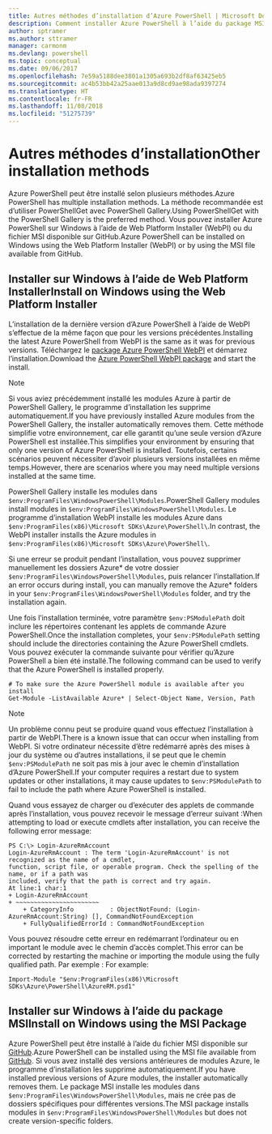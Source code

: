 ```yaml
---
title: Autres méthodes d’installation d’Azure PowerShell | Microsoft Docs
description: Comment installer Azure PowerShell à l’aide du package MSI ou de Web Platform Installer.
author: sptramer
ms.author: sttramer
manager: carmonm
ms.devlang: powershell
ms.topic: conceptual
ms.date: 09/06/2017
ms.openlocfilehash: 7e59a5188dee3801a1305a693b2df8af63425eb5
ms.sourcegitcommit: ac4b53bb42a25aae013a9d8cd9ae98ada9397274
ms.translationtype: HT
ms.contentlocale: fr-FR
ms.lasthandoff: 11/08/2018
ms.locfileid: "51275739"
---
```

# <a name="other-installation-methods"></a><span data-ttu-id="faa54-103">Autres méthodes d’installation</span><span class="sxs-lookup"><span data-stu-id="faa54-103">Other installation methods</span></span>

<span data-ttu-id="faa54-104">Azure PowerShell peut être installé selon plusieurs méthodes.</span><span class="sxs-lookup"><span data-stu-id="faa54-104">Azure PowerShell has multiple installation methods.</span></span> <span data-ttu-id="faa54-105">La méthode recommandée est d’utiliser PowerShellGet avec PowerShell Gallery.</span><span class="sxs-lookup"><span data-stu-id="faa54-105">Using PowerShellGet with the PowerShell Gallery is the preferred method.</span></span> <span data-ttu-id="faa54-106">Vous pouvez installer Azure PowerShell sur Windows à l’aide de Web Platform Installer (WebPI) ou du fichier MSI disponible sur GitHub.</span><span class="sxs-lookup"><span data-stu-id="faa54-106">Azure PowerShell can be installed on Windows using the Web Platform Installer (WebPI) or by using the MSI file available from GitHub.</span></span>
 
## <a name="install-on-windows-using-the-web-platform-installer"></a><span data-ttu-id="faa54-107">Installer sur Windows à l’aide de Web Platform Installer</span><span class="sxs-lookup"><span data-stu-id="faa54-107">Install on Windows using the Web Platform Installer</span></span>

<span data-ttu-id="faa54-108">L’installation de la dernière version d’Azure PowerShell à l’aide de WebPI s’effectue de la même façon que pour les versions précédentes.</span><span class="sxs-lookup"><span data-stu-id="faa54-108">Installing the latest Azure PowerShell from WebPI is the same as it was for previous versions.</span></span>
<span data-ttu-id="faa54-109">Téléchargez le [package Azure PowerShell WebPI](http://aka.ms/webpi-azps) et démarrez l’installation.</span><span class="sxs-lookup"><span data-stu-id="faa54-109">Download the [Azure PowerShell WebPI package](http://aka.ms/webpi-azps) and start the install.</span></span>

> [!NOTE]
> <span data-ttu-id="faa54-110">Si vous aviez précédemment installé les modules Azure à partir de PowerShell Gallery, le programme d’installation les supprime automatiquement.</span><span class="sxs-lookup"><span data-stu-id="faa54-110">If you have previously installed Azure modules from the PowerShell Gallery, the installer automatically removes them.</span></span> <span data-ttu-id="faa54-111">Cette méthode simplifie votre environnement, car elle garantit qu’une seule version d’Azure PowerShell est installée.</span><span class="sxs-lookup"><span data-stu-id="faa54-111">This simplifies your environment by ensuring that only one version of Azure PowerShell is installed.</span></span> <span data-ttu-id="faa54-112">Toutefois, certains scénarios peuvent nécessiter d’avoir plusieurs versions installées en même temps.</span><span class="sxs-lookup"><span data-stu-id="faa54-112">However, there are scenarios where you may need multiple versions installed at the same time.</span></span>
>
> <span data-ttu-id="faa54-113">PowerShell Gallery installe les modules dans `$env:ProgramFiles\WindowsPowerShell\Modules`.</span><span class="sxs-lookup"><span data-stu-id="faa54-113">PowerShell Gallery modules install modules in `$env:ProgramFiles\WindowsPowerShell\Modules`.</span></span> <span data-ttu-id="faa54-114">Le programme d’installation WebPI installe les modules Azure dans `$env:ProgramFiles(x86)\Microsoft SDKs\Azure\PowerShell\`.</span><span class="sxs-lookup"><span data-stu-id="faa54-114">In contrast, the WebPI installer installs the Azure modules in `$env:ProgramFiles(x86)\Microsoft SDKs\Azure\PowerShell\`.</span></span>
>
> <span data-ttu-id="faa54-115">Si une erreur se produit pendant l’installation, vous pouvez supprimer manuellement les dossiers Azure\* de votre dossier `$env:ProgramFiles\WindowsPowerShell\Modules`, puis relancer l’installation.</span><span class="sxs-lookup"><span data-stu-id="faa54-115">If an error occurs during install, you can manually remove the Azure\* folders in your `$env:ProgramFiles\WindowsPowerShell\Modules` folder, and try the installation again.</span></span>

<span data-ttu-id="faa54-116">Une fois l’installation terminée, votre paramètre `$env:PSModulePath` doit inclure les répertoires contenant les applets de commande Azure PowerShell.</span><span class="sxs-lookup"><span data-stu-id="faa54-116">Once the installation completes, your `$env:PSModulePath` setting should include the directories containing the Azure PowerShell cmdlets.</span></span> <span data-ttu-id="faa54-117">Vous pouvez exécuter la commande suivante pour vérifier qu’Azure PowerShell a bien été installé.</span><span class="sxs-lookup"><span data-stu-id="faa54-117">The following command can be used to verify that the Azure PowerShell is installed properly.</span></span>

```powershell-interactive
# To make sure the Azure PowerShell module is available after you install
Get-Module -ListAvailable Azure* | Select-Object Name, Version, Path
```

> [!NOTE]
> <span data-ttu-id="faa54-118">Un problème connu peut se produire quand vous effectuez l’installation à partir de WebPI.</span><span class="sxs-lookup"><span data-stu-id="faa54-118">There is a known issue that can occur when installing from WebPI.</span></span> <span data-ttu-id="faa54-119">Si votre ordinateur nécessite d’être redémarré après des mises à jour du système ou d’autres installations, il se peut que le chemin `$env:PSModulePath` ne soit pas mis à jour avec le chemin d’installation d’Azure PowerShell.</span><span class="sxs-lookup"><span data-stu-id="faa54-119">If your computer requires a restart due to system updates or other installations, it may cause updates to `$env:PSModulePath` to fail to include the path where Azure PowerShell is installed.</span></span>

<span data-ttu-id="faa54-120">Quand vous essayez de charger ou d’exécuter des applets de commande après l’installation, vous pouvez recevoir le message d’erreur suivant :</span><span class="sxs-lookup"><span data-stu-id="faa54-120">When attempting to load or execute cmdlets after installation, you can receive the following error message:</span></span>

```output
PS C:\> Login-AzureRmAccount
Login-AzureRmAccount : The term 'Login-AzureRmAccount' is not recognized as the name of a cmdlet,
function, script file, or operable program. Check the spelling of the name, or if a path was
included, verify that the path is correct and try again.
At line:1 char:1
+ Login-AzureRmAccount
+ ~~~~~~~~~~~~~~~~~~~~~~~
    + CategoryInfo          : ObjectNotFound: (Login-AzureRmAccount:String) [], CommandNotFoundException
    + FullyQualifiedErrorId : CommandNotFoundException
```

<span data-ttu-id="faa54-121">Vous pouvez résoudre cette erreur en redémarrant l’ordinateur ou en important le module avec le chemin d’accès complet.</span><span class="sxs-lookup"><span data-stu-id="faa54-121">This error can be corrected by restarting the machine or importing the module using the fully qualified path.</span></span> <span data-ttu-id="faa54-122">Par exemple : </span><span class="sxs-lookup"><span data-stu-id="faa54-122">For example:</span></span>

```powershell-interactive
Import-Module "$env:ProgramFiles(x86)\Microsoft SDKs\Azure\PowerShell\AzureRM.psd1"
```

## <a name="install-on-windows-using-the-msi-package"></a><span data-ttu-id="faa54-123">Installer sur Windows à l’aide du package MSI</span><span class="sxs-lookup"><span data-stu-id="faa54-123">Install on Windows using the MSI Package</span></span>

<span data-ttu-id="faa54-124">Azure PowerShell peut être installé à l’aide du fichier MSI disponible sur [GitHub](https://github.com/Azure/azure-powershell/releases/latest).</span><span class="sxs-lookup"><span data-stu-id="faa54-124">Azure PowerShell can be installed using the MSI file available from [GitHub](https://github.com/Azure/azure-powershell/releases/latest).</span></span> <span data-ttu-id="faa54-125">Si vous avez installé des versions antérieures de modules Azure, le programme d’installation les supprime automatiquement.</span><span class="sxs-lookup"><span data-stu-id="faa54-125">If you have installed previous versions of Azure modules, the installer automatically removes them.</span></span> <span data-ttu-id="faa54-126">Le package MSI installe les modules dans `$env:ProgramFiles\WindowsPowerShell\Modules`, mais ne crée pas de dossiers spécifiques pour différentes versions.</span><span class="sxs-lookup"><span data-stu-id="faa54-126">The MSI package installs modules in `$env:ProgramFiles\WindowsPowerShell\Modules` but does not create version-specific folders.</span></span>

